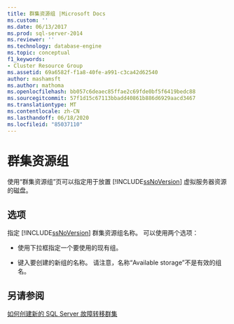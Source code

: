 ```yaml
---
title: 群集资源组 |Microsoft Docs
ms.custom: ''
ms.date: 06/13/2017
ms.prod: sql-server-2014
ms.reviewer: ''
ms.technology: database-engine
ms.topic: conceptual
f1_keywords:
- Cluster Resource Group
ms.assetid: 69a6582f-f1a8-40fe-a991-c3ca42d62540
author: mashamsft
ms.author: mathoma
ms.openlocfilehash: bb057c6deaec85ffae2c69fde0bf5f6419bedc88
ms.sourcegitcommit: 57f1d15c67113bbadd40861b886d6929aacd3467
ms.translationtype: MT
ms.contentlocale: zh-CN
ms.lasthandoff: 06/18/2020
ms.locfileid: "85037110"
---
```

# <a name="cluster-resource-group"></a>群集资源组
  使用“群集资源组”页可以指定用于放置 [!INCLUDE[ssNoVersion](../../includes/ssnoversion-md.md)] 虚拟服务器资源的磁盘。  
  
## <a name="options"></a>选项  
 指定 [!INCLUDE[ssNoVersion](../../includes/ssnoversion-md.md)] 群集资源组名称。 可以使用两个选项：  
  
-   使用下拉框指定一个要使用的现有组。  
  
-   键入要创建的新组的名称。 请注意，名称“Available storage”不是有效的组名。  
  
## <a name="see-also"></a>另请参阅  
 [如何创建新的 SQL Server 故障转移群集](https://go.microsoft.com/fwlink/?LinkId=190960)  
  
  
